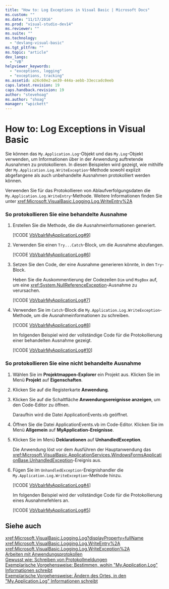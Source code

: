 ```yaml
---
title: "How to: Log Exceptions in Visual Basic | Microsoft Docs"
ms.custom: ""
ms.date: "11/17/2016"
ms.prod: "visual-studio-dev14"
ms.reviewer: ""
ms.suite: ""
ms.technology: 
  - "devlang-visual-basic"
ms.tgt_pltfrm: ""
ms.topic: "article"
dev_langs: 
  - "VB"
helpviewer_keywords: 
  - "exceptions, logging"
  - "exceptions, tracking"
ms.assetid: a26c60e2-ae39-444a-aebb-33eccadc0eeb
caps.latest.revision: 19
caps.handback.revision: 19
author: "stevehoag"
ms.author: "shoag"
manager: "wpickett"
---
```

# How to: Log Exceptions in Visual Basic
Sie können das `My.Application.Log`\-Objekt und das `My.Log`\-Objekt verwenden, um Informationen über in der Anwendung auftretende Ausnahmen zu protokollieren.  In diesen Beispielen wird gezeigt, wie mithilfe der `My.Application.Log.WriteException`\-Methode sowohl explizit abgefangene als auch unbehandelte Ausnahmen protokolliert werden können.  
  
 Verwenden Sie für das Protokollieren von Ablaufverfolgungsdaten die `My.Application.Log.WriteEntry`\-Methode.  Weitere Informationen finden Sie unter <xref:Microsoft.VisualBasic.Logging.Log.WriteEntry%2A>  
  
### So protokollieren Sie eine behandelte Ausnahme  
  
1.  Erstellen Sie die Methode, die die Ausnahmeinformationen generiert.  
  
     [!CODE [VbVbalrMyApplicationLog#9](../CodeSnippet/VS_Snippets_VBCSharp/VbVbalrMyApplicationLog#9)]  
  
2.  Verwenden Sie einen `Try...Catch`\-Block, um die Ausnahme abzufangen.  
  
     [!CODE [VbVbalrMyApplicationLog#6](../CodeSnippet/VS_Snippets_VBCSharp/VbVbalrMyApplicationLog#6)]  
  
3.  Setzen Sie den Code, der eine Ausnahme generieren könnte, in den `Try`\-Block.  
  
     Heben Sie die Auskommentierung der Codezeilen `Dim` und `MsgBox` auf, um eine <xref:System.NullReferenceException>\-Ausnahme zu verursachen.  
  
     [!CODE [VbVbalrMyApplicationLog#7](../CodeSnippet/VS_Snippets_VBCSharp/VbVbalrMyApplicationLog#7)]  
  
4.  Verwenden Sie im `Catch`\-Block die `My.Application.Log.WriteException`\-Methode, um die Ausnahmeinformationen zu schreiben.  
  
     [!CODE [VbVbalrMyApplicationLog#8](../CodeSnippet/VS_Snippets_VBCSharp/VbVbalrMyApplicationLog#8)]  
  
     Im folgenden Beispiel wird der vollständige Code für die Protokollierung einer behandelten Ausnahme gezeigt.  
  
     [!CODE [VbVbalrMyApplicationLog#10](../CodeSnippet/VS_Snippets_VBCSharp/VbVbalrMyApplicationLog#10)]  
  
### So protokollieren Sie eine nicht behandelte Ausnahme  
  
1.  Wählen Sie im **Projektmappen\-Explorer** ein Projekt aus.  Klicken Sie im Menü **Projekt** auf **Eigenschaften**.  
  
2.  Klicken Sie auf die Registerkarte **Anwendung**.  
  
3.  Klicken Sie auf die Schaltfläche **Anwendungsereignisse anzeigen**, um den Code\-Editor zu öffnen.  
  
     Daraufhin wird die Datei ApplicationEvents.vb geöffnet.  
  
4.  Öffnen Sie die Datei ApplicationEvents.vb im Code\-Editor.  Klicken Sie im Menü **Allgemein** auf **MyApplication\-Ereignisse**.  
  
5.  Klicken Sie im Menü **Deklarationen** auf **UnhandledException**.  
  
     Die Anwendung löst vor dem Ausführen der Hauptanwendung das <xref:Microsoft.VisualBasic.ApplicationServices.WindowsFormsApplicationBase.UnhandledException>\-Ereignis aus.  
  
6.  Fügen Sie im `UnhandledException`\-Ereignishandler die `My.Application.Log.WriteException`\-Methode hinzu.  
  
     [!CODE [VbVbalrMyApplicationLog#4](../CodeSnippet/VS_Snippets_VBCSharp/VbVbalrMyApplicationLog#4)]  
  
     Im folgenden Beispiel wird der vollständige Code für die Protokollierung eines Ausnahmefehlers an.  
  
     [!CODE [VbVbalrMyApplicationLog#5](../CodeSnippet/VS_Snippets_VBCSharp/VbVbalrMyApplicationLog#5)]  
  
## Siehe auch  
 <xref:Microsoft.VisualBasic.Logging.Log?displayProperty=fullName>   
 <xref:Microsoft.VisualBasic.Logging.Log.WriteEntry%2A>   
 <xref:Microsoft.VisualBasic.Logging.Log.WriteException%2A>   
 [Arbeiten mit Anwendungsprotokollen](../../../../visual-basic/developing-apps/programming/log-info/working-with-application-logs.md)   
 [Gewusst wie: Schreiben von Protokollmeldungen](../../../../visual-basic/developing-apps/programming/log-info/how-to-write-log-messages.md)   
 [Exemplarische Vorgehensweise: Bestimmen, wohin "My.Application.Log" Informationen schreibt](../../../../visual-basic/developing-apps/programming/log-info/walkthrough-determining-where-my-application-log-writes-information.md)   
 [Exemplarische Vorgehensweise: Ändern des Ortes, in den "My.Application.Log" Informationen schreibt](../../../../visual-basic/developing-apps/programming/log-info/walkthrough-changing-where-my-application-log-writes-information.md)